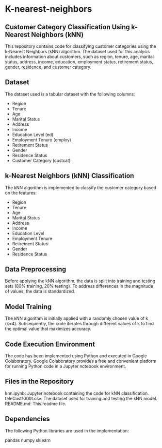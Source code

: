 # K-nearest-neighbors
## Customer Category Classification Using k-Nearest Neighbors (kNN)
This repository contains code for classifying customer categories using the k-Nearest Neighbors (kNN) algorithm. The dataset used for this analysis includes information about customers, such as region, tenure, age, marital status, address, income, education, employment status, retirement status, gender, residence, and customer category.

## Dataset
The dataset used is a tabular dataset with the following columns:

 - Region
 - Tenure
 - Age
 - Marital Status
 - Address
 - Income
 - Education Level (ed)
 - Employment Tenure (employ)
 - Retirement Status
 - Gender
 - Residence Status
 - Customer Category (custcat)

## k-Nearest Neighbors (kNN) Classification
The kNN algorithm is implemented to classify the customer category based on the features:

 - Region
 - Tenure
 - Age
 - Marital Status
 - Address
 - Income
 - Education Level
 - Employment Tenure
 - Retirement Status
 - Gender
 - Residence Status

## Data Preprocessing
Before applying the kNN algorithm, the data is split into training and testing sets (80% training, 20% testing). To address differences in the magnitude of values, the data is standardized.

## Model Training
The kNN algorithm is initially applied with a randomly chosen value of k (k=4). Subsequently, the code iterates through different values of k to find the optimal value that maximizes accuracy.

## Code Execution Environment
The code has been implemented using Python and executed in Google Colaboratory. Google Colaboratory provides a free and convenient platform for running Python code in a Jupyter notebook environment.

## Files in the Repository
knn.ipynb: Jupyter notebook containing the code for kNN classification.
teleCust1000t.csv: The dataset used for training and testing the kNN model.
README.md: This readme file.

## Dependencies
The following Python libraries are used in the implementation:

pandas
numpy
sklearn
